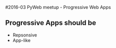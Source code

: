 #2016-03 PyWeb meetup - Progressive Web Apps

## Progressive Apps should be
-  Repsonsive
-  App-like



